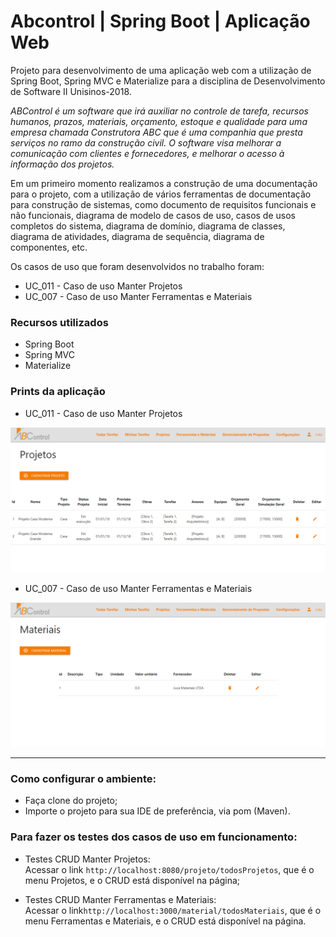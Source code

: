# Abcontrol | Spring Boot | Aplicação Web

Projeto para desenvolvimento de uma aplicação web com a utilização de Spring Boot, Spring MVC e Materialize para a disciplina de Desenvolvimento de Software II Unisinos-2018.

_ABControl é um software que irá auxiliar no controle de tarefa, recursos humanos, prazos, materiais, orçamento, estoque e qualidade para uma empresa chamada Construtora ABC que é uma companhia que presta serviços no ramo da construção civil. O software visa melhorar a comunicação com clientes e fornecedores, e melhorar o acesso à informação dos projetos._

Em um primeiro momento realizamos a construção de uma documentação para o projeto, com a utilização de vários ferramentas de documentação para construção de sistemas, como documento de requisitos funcionais e não funcionais, diagrama de modelo de casos de uso, casos de usos completos do sistema, diagrama de domínio, diagrama de classes, diagrama de atividades, diagrama de sequência, diagrama de componentes, etc. 

Os casos de uso que foram desenvolvidos no trabalho foram:
- UC_011 - Caso de uso Manter Projetos
- UC_007 - Caso de uso Manter Ferramentas e Materiais

### Recursos utilizados

- Spring Boot
- Spring MVC 
- Materialize

### Prints da aplicação

- UC_011 - Caso de uso Manter Projetos  

![UC_011 - Caso de uso Manter Projetos](readme_images/Caso-de-uso-Manter-projetos.png)

- UC_007 - Caso de uso Manter Ferramentas e Materiais 

![UC_011 - Caso de uso Manter Materiais](readme_images/Caso-de-uso-Manter-materiais.png)


------------------------------------------------------------------------------------------------------------------

### Como configurar o ambiente:

- Faça clone do projeto;
- Importe o projeto para sua IDE de preferência, via pom (Maven).  

### Para fazer os testes dos casos de uso em funcionamento:

- Testes CRUD Manter Projetos:  
Acessar o link `http://localhost:8080/projeto/todosProjetos`, que é o menu Projetos, e o CRUD está disponível na página;
      
- Testes CRUD Manter Ferramentas e Materiais:  
Acessar o link`http://localhost:3000/material/todosMateriais`, que é o menu Ferramentas e Materiais, e o CRUD está disponível na página.
